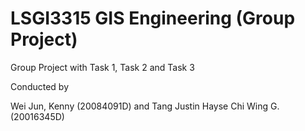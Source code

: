 # LSGI3315 GIS Engineering (Group Project)

Group Project with Task 1, Task 2 and Task 3

Conducted by 

Wei Jun, Kenny (20084091D) and Tang Justin Hayse Chi Wing G. (20016345D)
